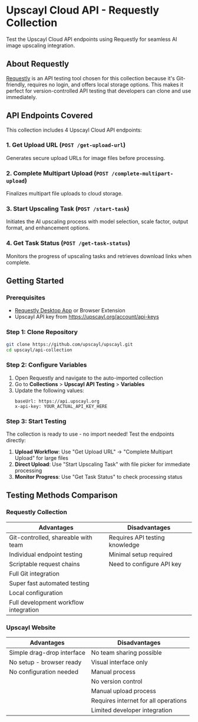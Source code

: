 # Upscayl Cloud API - Requestly Collection

Test the Upscayl Cloud API endpoints using Requestly for seamless AI image upscaling integration.

## About Requestly

[Requestly](https://requestly.com) is an API testing tool chosen for this collection because it's Git-friendly, requires no login, and offers local storage options. This makes it perfect for version-controlled API testing that developers can clone and use immediately.

## API Endpoints Covered

This collection includes 4 Upscayl Cloud API endpoints:

### 1. Get Upload URL (`POST /get-upload-url`)
Generates secure upload URLs for image files before processing.

### 2. Complete Multipart Upload (`POST /complete-multipart-upload`)
Finalizes multipart file uploads to cloud storage.

### 3. Start Upscaling Task (`POST /start-task`) 
Initiates the AI upscaling process with model selection, scale factor, output format, and enhancement options.

### 4. Get Task Status (`POST /get-task-status`)
Monitors the progress of upscaling tasks and retrieves download links when complete.

## Getting Started

### Prerequisites
- [Requestly Desktop App](https://requestly.com/desktop) or Browser Extension
- Upscayl API key from https://upscayl.org/account/api-keys

### Step 1: Clone Repository
```bash
git clone https://github.com/upscayl/upscayl.git
cd upscayl/api-collection
```

### Step 2: Configure Variables
1. Open Requestly and navigate to the auto-imported collection
2. Go to **Collections** > **Upscayl API Testing** > **Variables**
3. Update the following values:
   ```
   baseUrl: https://api.upscayl.org
   x-api-key: YOUR_ACTUAL_API_KEY_HERE
   ```

### Step 3: Start Testing
The collection is ready to use - no import needed! Test the endpoints directly:
1. **Upload Workflow**: Use "Get Upload URL" → "Complete Multipart Upload" for large files
2. **Direct Upload**: Use "Start Upscaling Task" with file picker for immediate processing  
3. **Monitor Progress**: Use "Get Task Status" to check processing status

## Testing Methods Comparison

### Requestly Collection

| Advantages | Disadvantages |
|------------|---------------|
| Git-controlled, shareable with team | Requires API testing knowledge |
| Individual endpoint testing | Minimal setup required |
| Scriptable request chains | Need to configure API key |
| Full Git integration | |
| Super fast automated testing | |
| Local configuration | |
| Full development workflow integration | |

### Upscayl Website

| Advantages | Disadvantages |
|------------|---------------|
| Simple drag-drop interface | No team sharing possible |
| No setup - browser ready | Visual interface only |
| No configuration needed | Manual process |
| | No version control |
| | Manual upload process |
| | Requires internet for all operations |
| | Limited developer integration |